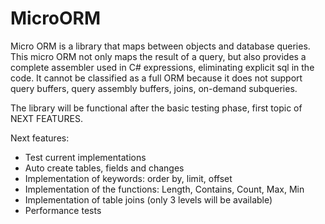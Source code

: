 # MicroORM


Micro ORM is a library that maps between objects and database queries.
This micro ORM not only maps the result of a query, but also provides a complete assembler used in C# expressions, eliminating explicit sql in the code.
It cannot be classified as a full ORM because it does not support query buffers, query assembly buffers, joins, on-demand subqueries.

The library will be functional after the basic testing phase, first topic of NEXT FEATURES.


Next features:

- Test current implementations
- Auto create tables, fields and changes
- Implementation of keywords: order by, limit, offset
- Implementation of the functions: Length, Contains, Count, Max, Min
- Implementation of table joins (only 3 levels will be available)
- Performance tests

